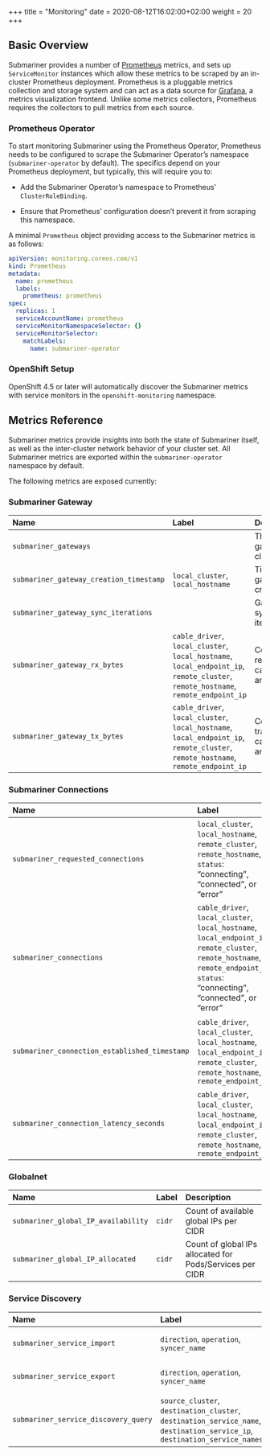 +++
title = "Monitoring"
date = 2020-08-12T16:02:00+02:00
weight = 20
+++

## Basic Overview

Submariner provides a number of [Prometheus](https://prometheus.io/) metrics, and sets up `ServiceMonitor` instances which allow these
metrics to be scraped by an in-cluster Prometheus deployment. Prometheus is a pluggable metrics collection and storage system and can act as
a data source for [Grafana](https://grafana.com/), a metrics visualization frontend. Unlike some metrics collectors, Prometheus requires the
collectors to pull metrics from each source.

### Prometheus Operator

To start monitoring Submariner using the Prometheus Operator, Prometheus needs to be configured to scrape the Submariner Operator’s
namespace (`submariner-operator` by default). The specifics depend on your Prometheus deployment, but typically, this will require
you to:

* Add the Submariner Operator’s namespace to Prometheus’ `ClusterRoleBinding`.

* Ensure that Prometheus’ configuration doesn’t prevent it from scraping this namespace.

A minimal `Prometheus` object providing access to the Submariner metrics is as follows:

```yaml
apiVersion: monitoring.coreos.com/v1
kind: Prometheus
metadata:
  name: prometheus
  labels:
    prometheus: prometheus
spec:
  replicas: 1
  serviceAccountName: prometheus
  serviceMonitorNamespaceSelector: {}
  serviceMonitorSelector:
    matchLabels:
      name: submariner-operator
```

### OpenShift Setup

OpenShift 4.5 or later will automatically discover the Submariner metrics with service monitors in the
`openshift-monitoring` namespace.

## Metrics Reference

Submariner metrics provide insights into both the state of Submariner itself, as well as the inter-cluster network behavior of your
cluster set. All Submariner metrics are exported within the `submariner-operator` namespace by default.

The following metrics are exposed currently:

### Submariner Gateway
<!-- markdownlint-disable line-length -->
<!-- markdownlint-disable no-trailing-spaces -->
| Name                                          | Label                                                               | Description                       
|:----------------------------------------------|:--------------------------------------------------------------------|:--------------------------------------------------------------|
| `submariner_gateways`                         |                                                                     | The number of gateways in the cluster                         |
| `submariner_gateway_creation_timestamp`       | `local_cluster`, `local_hostname`                                   | Timestamp of gateway creation time                            |
| `submariner_gateway_sync_iterations`          |                                                                     | Gateway synchronization iterations                            |
| `submariner_gateway_rx_bytes`                 | `cable_driver`, `local_cluster`, `local_hostname`, `local_endpoint_ip`, `remote_cluster`, `remote_hostname`, `remote_endpoint_ip`   | Count of bytes received by cable driver and cable
| `submariner_gateway_tx_bytes`                 | `cable_driver`, `local_cluster`, `local_hostname`, `local_endpoint_ip`, `remote_cluster`, `remote_hostname`, `remote_endpoint_ip`   | Count of bytes transmitted by cable driver and cable

### Submariner Connections

| Name                                          | Label                                                               | Description
|:----------------------------------------------|:--------------------------------------------------------------------|:--------------------------------------------------------------|
| `submariner_requested_connections`            | `local_cluster`, `local_hostname`, `remote_cluster`, `remote_hostname`, `status`: “connecting”, “connected”, or “error” | The number of connections by endpoint and status
| `submariner_connections`                      | `cable_driver`, `local_cluster`, `local_hostname`, `local_endpoint_ip`, `remote_cluster`, `remote_hostname`, `remote_endpoint_ip`, `status`: “connecting”, “connected”, or “error” | The number of connections and corresponding status by cable driver and cable
| `submariner_connection_established_timestamp` | `cable_driver`, `local_cluster`, `local_hostname`, `local_endpoint_ip`, `remote_cluster`, `remote_hostname`, `remote_endpoint_ip` | Timestamp of last successful connection established by cable driver and cable
| `submariner_connection_latency_seconds`       | `cable_driver`, `local_cluster`, `local_hostname`, `local_endpoint_ip`, `remote_cluster`, `remote_hostname`, `remote_endpoint_ip` | Connection latency in seconds; last RTT, by cable driver and cable

### Globalnet

| Name                                          | Label                                                               | Description
|:----------------------------------------------|:--------------------------------------------------------------------|:--------------------------------------------------------------|
| `submariner_global_IP_availability`           | `cidr`                                                              | Count of available global IPs per CIDR
| `submariner_global_IP_allocated`              | `cidr`                                                              | Count of global IPs allocated for Pods/Services per CIDR

### Service Discovery

| Name                                          | Label                                                               | Description
|:----------------------------------------------|:--------------------------------------------------------------------|:--------------------------------------------------------------|
| `submariner_service_import`                   | `direction`, `operation`, `syncer_name` | Count of imported Services
| `submariner_service_export`                   | `direction`, `operation`, `syncer_name`                                                                                        | Count of exported Services
| `submariner_service_discovery_query`  | `source_cluster`, `destination_cluster`, `destination_service_name`, `destination_service_ip`, `destination_service_namespace` | Count DNS queries handled by Lighthouse plugin

